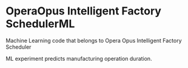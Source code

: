 # OperaOpus Intelligent Factory SchedulerML
Machine Learning code that belongs to Opera Opus Intelligent Factory Scheduler

ML experiment predicts manufacturing operation duration.
